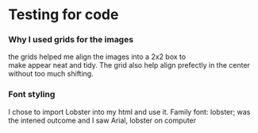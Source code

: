 # Testing for code

### Why I used grids for the images
the grids helped me align the images into a 2x2 box to \
make appear neat and tidy. The grid also help align 
prefectly in the center without too much shifting.

### Font styling 
I chose to import Lobster into my html and use it.
Family font: lobster; was the intened outcome and 
I saw Arial, lobster on computer


